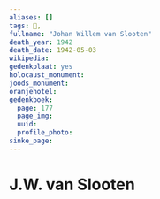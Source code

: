 ```yaml
---
aliases: []
tags: 👤, 
fullname: "Johan Willem van Slooten"
death_year: 1942
death_date: 1942-05-03
wikipedia:
gedenkplaat: yes
holocaust_monument:
joods_monument:
oranjehotel:
gedenkboek:
  page: 177
  page_img: 
  uuid: 
  profile_photo: 
sinke_page:
---
```


# J.W. van Slooten